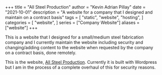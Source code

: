 +++
title = "All Steel Production"
author = "Kevin Adrian Pillay"
date = "2021-10-01"
description = "A website for a company that I designed and maintain on a contract basis"
tags = [
    "static",
    "website",
    "hosting",
]
categories = [
    "website",
]
series = ["Company Website"]
aliases = ["website"]
+++

This is a website that I designed for a small/medium steel fabrication company and I currently maintain the website including security and changing/adding content to the website when requested by the company on a contract basis, done remotely. 

This is the website, [All Steel Production](https://www.aspkzn.co.za/). 
Currently it is built with Wordpress but I am in the process of a complete overhaul of this for security reasons.